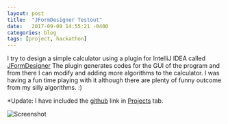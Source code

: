 ```yaml
---
layout: post
title:  "JFormDesigner Testout"
date:   2017-09-09 14:55:21 -0400
categories: blog
tags: [project, hackathon]
---
```


I try to design a simple calculator using a plugin for IntelliJ IDEA called [JFormDesigner](https://www.formdev.com/)
The plugin generates codes for the GUI of the program and from there I can modify and adding more algorithms to the calculator. I was having a fun time playing with it although there are plenty of funny outcome from my silly algorithms. :)

*Update: I have included the [github](https://github.com/percytran96) link in [Projects](https://percytran96.github.io/projects/) tab.

![Screenshot](https://percytran96.github.io/img/jformdesigner.png)
